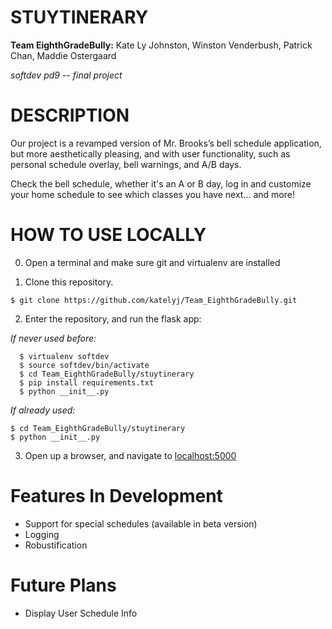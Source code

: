 # STUYTINERARY

**Team EighthGradeBully:** Kate Ly Johnston, Winston Venderbush, Patrick Chan, Maddie Ostergaard

*softdev pd9 -- final project*


# DESCRIPTION

Our project is a revamped version of Mr. Brooks’s bell schedule application, but more aesthetically pleasing, and with user functionality, such as personal schedule overlay, bell warnings, and A/B days.

Check the bell schedule, whether it's an A or B day, log in and customize your home schedule to see which classes you have next... and more!

# HOW TO USE LOCALLY

0. Open a terminal and make sure git and virtualenv are installed

1. Clone this repository.

```
$ git clone https://github.com/katelyj/Team_EighthGradeBully.git
```

2. Enter the repository, and run the flask app:

  *If never used before:*

```
  $ virtualenv softdev
  $ source softdev/bin/activate
  $ cd Team_EighthGradeBully/stuytinerary
  $ pip install requirements.txt
  $ python __init__.py
```

  *If already used:*

  ```
  $ cd Team_EighthGradeBully/stuytinerary
  $ python __init__.py
  ```

3. Open up a browser, and navigate to <localhost:5000>

# Features In Development

- Support for special schedules (available in beta version)
- Logging
- Robustification

# Future Plans

- Display User Schedule Info
